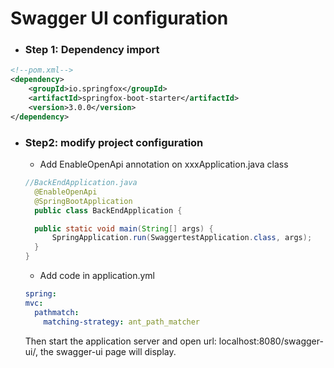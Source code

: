 # Swagger UI configuration
- ### Step 1: Dependency import
~~~xml
<!--pom.xml-->
<dependency>
    <groupId>io.springfox</groupId>
    <artifactId>springfox-boot-starter</artifactId>
    <version>3.0.0</version>
</dependency>
~~~
- ### Step2: modify project configuration
  - Add EnableOpenApi annotation on xxxApplication.java class
  ~~~java
  //BackEndApplication.java
    @EnableOpenApi
    @SpringBootApplication
    public class BackEndApplication {

    public static void main(String[] args) {
        SpringApplication.run(SwaggertestApplication.class, args);
    }
  }
  ~~~
  - Add code in application.yml
  ~~~yaml
  spring:
  mvc:
    pathmatch:
      matching-strategy: ant_path_matcher
  ~~~
  Then start the application server and open url: localhost:8080/swagger-ui/, the swagger-ui page will display.